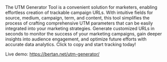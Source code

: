 The UTM Generator Tool is a convenient solution for marketers, enabling effortless creation of trackable campaign URLs. With intuitive fields for source, medium, campaign, term, and content, this tool simplifies the process of crafting comprehensive UTM parameters that can be easily integrated into your marketing strategies. Generate customized URLs in seconds to monitor the success of your marketing campaigns, gain deeper insights into audience engagement, and optimize future efforts with accurate data analytics. Click to copy and start tracking today!

Live demo: https://bertan.net/utm-generator/
